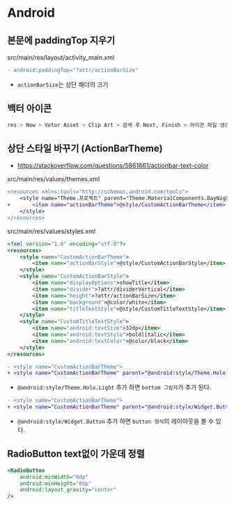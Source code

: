 # Android

## 본문에 paddingTop 지우기
src/main/res/layout/activity_main.xml
```diff
- android:paddingTop="?attr/actionBarSize"
```
* `actionBarSize`는 상단 해더의 크기

## 백터 아이콘
```sh
res > New > Vetor Asset > Clip Art > 검색 후 Next, Finish > 아이콘 파일 생성
```

## 상단 스타일 바꾸기 (ActionBarTheme)
* https://stackoverflow.com/questions/5861661/actionbar-text-color

src/main/res/values/themes.xml
```diff
<resources xmlns:tools="http://schemas.android.com/tools">
    <style name="Theme.프로젝트" parent="Theme.MaterialComponents.DayNight.DarkActionBar">
+       <item name="actionBarTheme">@style/CustomActionBarTheme</item>
    </style>
</resources>
```

src/main/res/values/styles.xml
```xml
<?xml version="1.0" encoding="utf-8"?>
<resources>
    <style name="CustomActionBarTheme">
        <item name="actionBarStyle">@style/CustomActionBarStyle</item>
    </style>
    <style name="CustomActionBarStyle">
        <item name="displayOptions">showTitle</item>
        <item name="divider">?attr/dividerVertical</item>
        <item name="height">?attr/actionBarSize</item>
        <item name="background">@color/white</item>
        <item name="titleTextStyle">@style/CustomTitleTextStyle</item>
    </style>
    <style name="CustomTitleTextStyle">
        <item name="android:textSize">32dp</item>
        <item name="android:textStyle">bold|italic</item>
        <item name="android:textColor">@color/black</item>
    </style>
</resources>
```

```diff
- <style name="CustomActionBarTheme">
+ <style name="CustomActionBarTheme" parent="@android:style/Theme.Holo.Light">
```
* `@android:style/Theme.Holo.Light` 추가 하면 `bottom 그림자`가 추가 된다.

```diff
- <style name="CustomActionBarTheme">
+ <style name="CustomActionBarTheme" parent="@android:style/Widget.Button">
```
* `@android:style/Widget.Button` 추가 하면 `button 형식`의 레이아웃을 볼 수 있다.

## RadioButton text없이 가운데 정렬
```xml
<RadioButton
    android:minWidth="0dp"
    android:minHeight="0dp"
    android:layout_gravity="center"
/>
```
